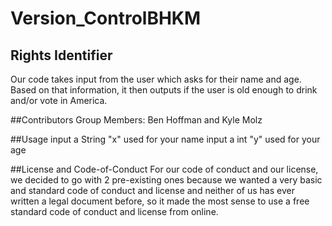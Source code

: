 # Version_ControlBHKM
## Rights Identifier
Our code takes input from the user which asks for their name and age. Based on that information, it then outputs if the user is old enough to drink and/or vote in America.

##Contributors 
Group Members: Ben Hoffman and Kyle Molz

##Usage 
input a String "x" used for your name
input a int "y" used for your age

##License and Code-of-Conduct
For our code of conduct and our license, we decided to go with 2 pre-existing ones because we wanted a very basic and standard code of conduct and license and neither of us has ever written a legal document before, so it made the most sense to use a free standard code of conduct and license from online. 

